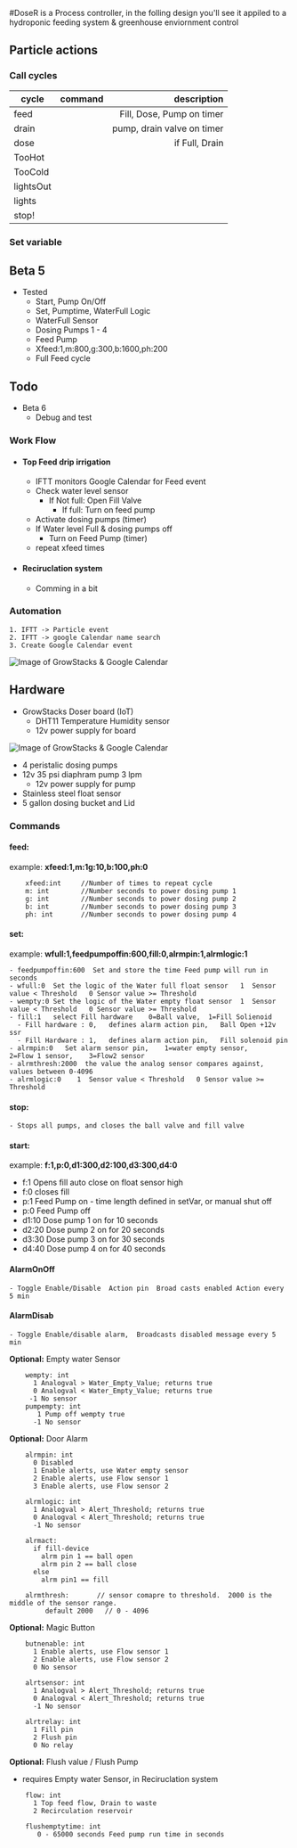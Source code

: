 #DoseR
is a Process controller, in the folling design you'll see it appiled to a hydroponic feeding system & greenhouse enviornment control

## Particle actions
###    Call cycles
|  cycle |  command |  description |
| -------- | :----------: | --------: |
|       feed |      |Fill, Dose, Pump on timer|
|       drain|      |pump, drain valve on timer|
|       dose |      |if Full, Drain|
|       TooHot|     | |
|       TooCold|    | |
|       lightsOut|  | |
|       lights|     | |
|       stop!|      | |
###    Set variable







## Beta 5
 - Tested
   - Start, Pump On/Off
   - Set, Pumptime, WaterFull Logic
   - WaterFull Sensor
   - Dosing Pumps 1 - 4
   - Feed Pump
   - Xfeed:1,m:800,g:300,b:1600,ph:200
   - Full Feed cycle
## Todo
 - Beta 6
   - Debug and test 

   
### Work Flow
- #### Top Feed drip irrigation
  - IFTT monitors Google Calendar for Feed event
  - Check water level sensor
    - If Not full: Open Fill Valve
      - If full: Turn on feed pump
  - Activate dosing pumps (timer)
  - If Water level Full & dosing pumps off
    - Turn on Feed Pump (timer)
  - repeat xfeed times
- #### Reciruclation system
  - Comming in a bit


### Automation
````
1. IFTT -> Particle event
2. IFTT -> google Calendar name search
3. Create Google Calendar event
````

![Image of GrowStacks & Google Calendar](https://github.com/Flyguy86/DoseR/blob/master/google%20Calendar%20dosing.png)


## Hardware
- GrowStacks Doser board (IoT) 
  - DHT11 Temperature Humidity sensor
  - 12v power supply for board

![Image of GrowStacks & Google Calendar](https://github.com/Flyguy86/DoseR/blob/master/BreakoutBoardV8.png)

- 4 peristalic dosing pumps
- 12v 35 psi diaphram pump 3 lpm
  - 12v power supply for pump
- Stainless steel float sensor
- 5 gallon dosing bucket and Lid
   

### Commands
#### feed: 
example: **xfeed:1,m:1g:10,b:100,ph:0**
````  
    xfeed:int     //Number of times to repeat cycle
    m: int        //Number seconds to power dosing pump 1
    g: int        //Number seconds to power dosing pump 2
    b: int        //Number seconds to power dosing pump 3
    ph: int       //Number seconds to power dosing pump 4
````

#### set:
example: **wfull:1,feedpumpoffin:600,fill:0,alrmpin:1,alrmlogic:1**

    - feedpumpoffin:600  Set and store the time Feed pump will run in seconds
    - wfull:0  Set the logic of the Water full float sensor   1  Sensor value < Threshold   0 Sensor value >= Threshold
    - wempty:0 Set the logic of the Water empty float sensor  1  Sensor value < Threshold   0 Sensor value >= Threshold
    - fill:1   select Fill hardware    0=Ball valve,  1=Fill Solienoid
      - Fill hardware : 0,   defines alarm action pin,   Ball Open +12v ssr
      - Fill Hardware : 1,   defines alarm action pin,   Fill solenoid pin
    - alrmpin:0   Set alarm sensor pin,    1=water empty sensor,     2=Flow 1 sensor,    3=Flow2 sensor
    - alrmthresh:2000  the value the analog sensor compares against, values between 0-4096
    - alrmlogic:0    1  Sensor value < Threshold   0 Sensor value >= Threshold

#### stop:
    - Stops all pumps, and closes the ball valve and fill valve

#### start:
example: **f:1,p:0,d1:300,d2:100,d3:300,d4:0**
  - f:1 Opens fill  auto close on float sensor high
  - f:0 closes fill
  - p:1 Feed Pump on  - time length defined in setVar, or manual shut off
  - p:0 Feed Pump off
  - d1:10 Dose pump 1 on for 10 seconds
  - d2:20 Dose pump 2 on for 20 seconds
  - d3:30 Dose pump 3 on for 30 seconds
  - d4:40 Dose pump 4 on for 40 seconds

#### AlarmOnOff
    - Toggle Enable/Disable  Action pin  Broad casts enabled Action every 5 min
#### AlarmDisab   
    - Toggle Enable/disable alarm,  Broadcasts disabled message every 5 min


**Optional:** Empty water Sensor
````
    wempty: int
      1 Analogval > Water_Empty_Value; returns true
      0 Analogval < Water_Empty_Value; returns true
     -1 No sensor
    pumpempty: int
       1 Pump off wempty true
      -1 No sensor
````

**Optional:** Door Alarm
````
    alrmpin: int
      0 Disabled
      1 Enable alerts, use Water empty sensor 
      2 Enable alerts, use Flow sensor 1 
      3 Enable alerts, use Flow sensor 2
      
    alrmlogic: int
      1 Analogval > Alert_Threshold; returns true
      0 Analogval < Alert_Threshold; returns true
      -1 No sensor
      
    alrmact:
      if fill-device
        alrm pin 1 == ball open
        alrm pin 2 == ball close
      else
        alrm pin1 == fill

    alrmthresh:       // sensor comapre to threshold.  2000 is the middle of the sensor range.
         default 2000   // 0 - 4096

````

**Optional:** Magic Button
````
    butnenable: int
      1 Enable alerts, use Flow sensor 1
      2 Enable alerts, use Flow sensor 2
      0 No sensor
      
    alrtsensor: int
      1 Analogval > Alert_Threshold; returns true
      0 Analogval < Alert_Threshold; returns true
      -1 No sensor
      
    alrtrelay: int
      1 Fill pin
      2 Flush pin
      0 No relay
````

**Optional:** Flush value / Flush Pump 
- requires Empty water Sensor, in Reciruclation system 
````
    flow: int 
      1 Top feed flow, Drain to waste
      2 Recirculation reservoir

    flushemptytime: int
       0 - 65000 seconds Feed pump run time in seconds

````

